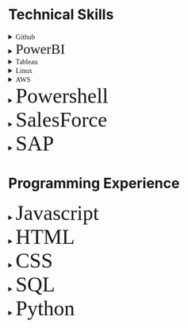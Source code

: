 # Technical Skills
<details>
<summary><span style="font-family:futura; font-size:1em;">Github</span></summary>
  -
</details>  
<details>
<summary><span style="font-family:futura; font-size:2em;">PowerBI</span></summary>
  -
</details> 
<details>
<summary><span style="font-family:futura;">Tableau</span></summary>
  - 
</details>  
<details>
<summary><span style="font-family:futura;">Linux</span></summary>
  - 
</details>  
<details>
<summary><span style="font-family:futura;">AWS</span></summary>
  -
</details> 
<details>
<summary><span style="font-family:futura; font-size:3em;">Powershell</span></summary>
  -
</details>
<details>
<summary><span style="font-family:futura; font-size:3em;">SalesForce</span></summary>
  -
</details>
<details>
<summary><span style="font-family:futura; font-size:3em;">SAP</span></summary>
  -
</details>
  
# Programming Experience
<details>
<summary><span style="font-family:futura; font-size:3em;">Javascript</span></summary>
  - 
</details>  
<details>
<summary><span style="font-family:futura; font-size:3em;">HTML</span></summary>
  -
</details> 
<details>
<summary><span style="font-family:futura; font-size:3em;">CSS</span></summary>
  -
</details>
<details>
<summary><span style="font-family:futura; font-size:3em;">SQL</span></summary>
  -
</details>
<details>
<summary><span style="font-family:futura; font-size:3em;">Python</span></summary>
  -
</details>
